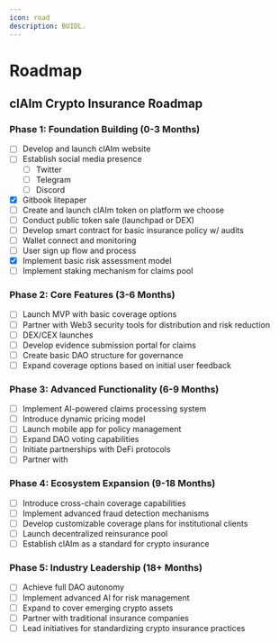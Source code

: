 ```yaml
---
icon: road
description: BUIDL.
---
```


# Roadmap

## &#x20;clAIm Crypto Insurance Roadmap

### Phase 1: Foundation Building (0-3 Months)

* [ ] Develop and launch clAIm website
* [ ] Establish social media presence
  * [ ] Twitter
  * [ ] Telegram
  * [ ] Discord
* [x] Gitbook litepaper
* [ ] Create and launch clAIm token on platform we choose
* [ ] Conduct public token sale (launchpad or DEX)
* [ ] Develop smart contract for basic insurance policy w/ audits
* [ ] Wallet connect and monitoring
* [ ] User sign up flow and process
* [x] Implement basic risk assessment model
* [ ] Implement staking mechanism for claims pool

### Phase 2: Core Features (3-6 Months)

* [ ] Launch MVP with basic coverage options
* [ ] Partner with Web3 security tools for distribution and risk reduction
* [ ] DEX/CEX launches
* [ ] Develop evidence submission portal for claims
* [ ] Create basic DAO structure for governance
* [ ] Expand coverage options based on initial user feedback

### Phase 3: Advanced Functionality (6-9 Months)

* [ ] Implement AI-powered claims processing system
* [ ] Introduce dynamic pricing model
* [ ] Launch mobile app for policy management
* [ ] Expand DAO voting capabilities
* [ ] Initiate partnerships with DeFi protocols
* [ ] Partner with&#x20;

### Phase 4: Ecosystem Expansion (9-18 Months)

* [ ] Introduce cross-chain coverage capabilities
* [ ] Implement advanced fraud detection mechanisms
* [ ] Develop customizable coverage plans for institutional clients
* [ ] Launch decentralized reinsurance pool
* [ ] Establish clAIm as a standard for crypto insurance

### Phase 5: Industry Leadership (18+ Months)

* [ ] Achieve full DAO autonomy
* [ ] Implement advanced AI for risk management
* [ ] Expand to cover emerging crypto assets
* [ ] Partner with traditional insurance companies
* [ ] Lead initiatives for standardizing crypto insurance practices
